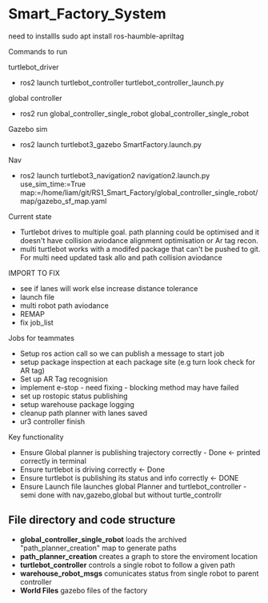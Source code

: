# Smart_Factory_System

need to installls
sudo apt install ros-haumble-apriltag

Commands to run

turtlebot_driver
- ros2 launch turtlebot_controller turtlebot_controller_launch.py 

global controller
- ros2 run global_controller_single_robot global_controller_single_robot 

Gazebo sim
- ros2 launch turtlebot3_gazebo SmartFactory.launch.py

Nav
- ros2 launch turtlebot3_navigation2 navigation2.launch.py use_sim_time:=True map:=/home/liam/git/RS1_Smart_Factory/global_controller_single_robot/map/gazebo_sf_map.yaml


Current state
* Turtlebot drives to multiple goal. path planning could be optimised and it doesn't have collision aviodance alignment optimisation or Ar tag recon.
* multi turtlebot works with a modifed package that can't be pushed to git. For multi need updated task allo and path collision aviodance




IMPORT TO FIX
- see if lanes will work else increase distance tolerance
- launch file
- multi robot path aviodance
- REMAP
- fix job_list


Jobs for teammates
- Setup ros action call so we can publish a message to start job
- setup package inspection at each package site (e.g turn look check for AR tag)
- Set up AR Tag recognision
- implement e-stop - need fixing - blocking method may have failed
- set up rostopic status publishing
- setup warehouse package logging
- cleanup path planner with lanes saved
- ur3 controller finish


Key functionality
- Ensure Global planner is publishing trajectory correctly - Done <- printed correctly in terminal
- Ensure turtlebot is driving correctly <- Done
- Ensure turtlebot is publishing its status and info correctly <- DONE 
- Ensure Launch file launches global Planner and turtlebot_controller - semi done with nav,gazebo,global but without turtle_controllr



## File directory and code structure
- **global_controller_single_robot** loads the archived "path_planner_creation" map to generate paths
- **path_planner_creation** creates a graph to store the enviroment location
- **turtlebot_controller** controls a single robot to follow a given path
- **warehouse_robot_msgs** comunicates status from single robot to parent controller
- **World Files** gazebo files of the factory
